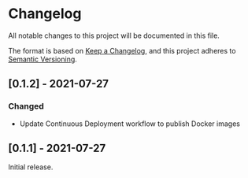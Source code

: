 # Changelog
All notable changes to this project will be documented in this file.

The format is based on [Keep a Changelog](https://keepachangelog.com/en/1.0.0/),
and this project adheres to [Semantic Versioning](https://semver.org/spec/v2.0.0.html).

## [0.1.2] - 2021-07-27
### Changed
- Update Continuous Deployment workflow to publish Docker images

## [0.1.1] - 2021-07-27
Initial release.
